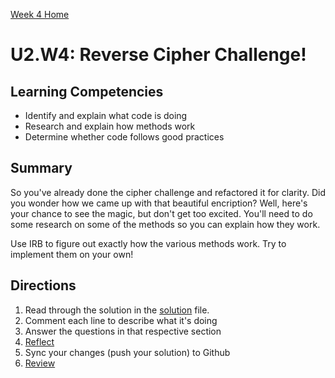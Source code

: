 [Week 4 Home](./)

# U2.W4: Reverse Cipher Challenge!


## Learning Competencies
- Identify and explain what code is doing
- Research and explain how methods work
- Determine whether code follows good practices

## Summary
So you've already done the cipher challenge and refactored it for clarity. Did you wonder how we came up with that beautiful encription? Well, here's your chance to see the magic, but don't get too excited. You'll need to do some research on some of the methods so you can explain how they work. 

Use IRB to figure out exactly how the various methods work. Try to implement them on your own! 

## Directions
 
1. Read through the solution in the [solution](/my_solutions/5_reverse_cipher_solution.rb) file. 
2. Comment each line to describe what it's doing
3. Answer the questions in that respective section
4. [Reflect](../references/reflection_guidelines.md)
5. Sync your changes (push your solution) to Github
6. [Review](../references/review.md)